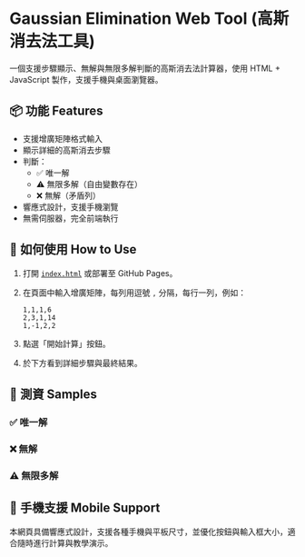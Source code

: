 # Gaussian Elimination Web Tool (高斯消去法工具)

一個支援步驟顯示、無解與無限多解判斷的高斯消去法計算器，使用 HTML + JavaScript 製作，支援手機與桌面瀏覽器。

## 📦 功能 Features

- 支援增廣矩陣格式輸入
- 顯示詳細的高斯消去步驟
- 判斷：
  - ✅ 唯一解
  - ⚠️ 無限多解（自由變數存在）
  - ❌ 無解（矛盾列）
- 響應式設計，支援手機瀏覽
- 無需伺服器，完全前端執行

## 🚀 如何使用 How to Use

1. 打開 [`index.html`](./gaussian_elimination.html) 或部署至 GitHub Pages。
2. 在頁面中輸入增廣矩陣，每列用逗號 `,` 分隔，每行一列，例如：

    ```
    1,1,1,6
    2,3,1,14
    1,-1,2,2
    ```

3. 點選「開始計算」按鈕。
4. 於下方看到詳細步驟與最終結果。

## 🧪 測資 Samples

### ✅ 唯一解

### ❌ 無解

### ⚠️ 無限多解

## 📱 手機支援 Mobile Support

本網頁具備響應式設計，支援各種手機與平板尺寸，並優化按鈕與輸入框大小，適合隨時進行計算與教學演示。

